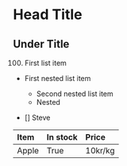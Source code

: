 # Head Title
## Under Title

100. First list item
- First nested list item
    - Second nested list item
    - Nested

- [] Steve

| Item | In stock | Price |
| :----|:---------|:------|
| Apple| True     |10kr/kg|
